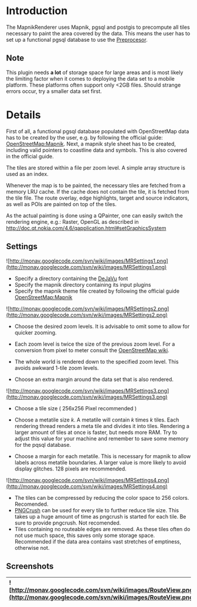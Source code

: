 # Introduction #

The MapnikRenderer uses Mapnik, pgsql and postgis to precompute all tiles necessary to paint the area covered by the data. This means the user has to set up a functional pgsql database to use the [Preprocesor](MoNavPreprocessor.md).

## Note ##

This plugin needs **a lot** of storage space for large areas and is most likely the limiting factor when it comes to deploying the data set to a mobile platform. These platforms often support only <2GB files. Should strange errors occur, try a smaller data set first.

# Details #

First of all, a functional pgsql database populated with OpenStreetMap data has to be created by the user, e.g. by following the official guide: [OpenStreetMap:Mapnik](http://wiki.openstreetmap.org/wiki/Mapnik). Next, a mapnik style sheet has to be created, including valid pointers to coastline data and symbols. This is also covered in the official guide.

The tiles are stored within a file per zoom level. A simple array structure is used as an index.

Whenever the map is to be painted, the necessary tiles are fetched from a memory LRU cache. If the cache does not contain the tile, it is fetched from the tile file. The route overlay, edge highlights, target and source indicators, as well as POIs are painted on top of the tiles.

As the actual painting is done using a QPainter, one can easily switch the rendering engine, e.g.: Raster, OpenGL as described in http://doc.qt.nokia.com/4.6/qapplication.html#setGraphicsSystem

## Settings ##

![http://monav.googlecode.com/svn/wiki/images/MRSettings1.png](http://monav.googlecode.com/svn/wiki/images/MRSettings1.png)

  * Specify a directory containing the [DeJaVu](http://dejavu-fonts.org/wiki/Main_Page) font
  * Specify the mapnik directory containing its input plugins
  * Specify the mapnik theme file created by following the official guide [OpenStreetMap:Mapnik](http://wiki.openstreetmap.org/wiki/Mapnik)

![http://monav.googlecode.com/svn/wiki/images/MRSettings2.png](http://monav.googlecode.com/svn/wiki/images/MRSettings2.png)

  * Choose the desired zoom levels. It is advisable to omit some to allow for quicker zooming.

  * Each zoom level is twice the size of the previous zoom level. For a conversion from pixel to meter consult the [OpenStreetMap wiki](http://wiki.openstreetmap.org/wiki/Zoom_levels).

  * The whole world is rendered down to the specified zoom level. This avoids awkward 1-tile zoom levels.

  * Choose an extra margin around the data set that is also rendered.

![http://monav.googlecode.com/svn/wiki/images/MRSettings3.png](http://monav.googlecode.com/svn/wiki/images/MRSettings3.png)

  * Choose a tile size ( 256x256 Pixel recommended )

  * Choose a metatile size _k_. A metatile will contain _k_ times _k_ tiles. Each rendering thread renders a meta tile and divides it into tiles. Rendering a larger amount of tiles at once is faster, but needs more RAM. Try to adjust this value for your machine and remember to save some memory for the pqsql database.

  * Choose a margin for each metatile. This is necessary for mapnik to allow labels across metatile boundaries. A larger value is more likely to avoid display glitches. 128 pixels are recommended.

![http://monav.googlecode.com/svn/wiki/images/MRSettings4.png](http://monav.googlecode.com/svn/wiki/images/MRSettings4.png)

  * The tiles can be compressed by reducing the color space to 256 colors. Recomended.
  * [PNGCrush](http://pmt.sourceforge.net/pngcrush/) can be used for every tile to further reduce tile size. This takes up a huge amount of time as pngcrush is started for each tile. Be sure to provide pngcrush. Not recomended.
  * Tiles containing no routeable edges are removed. As these tiles often do not use much space, this saves only some storage space. Recommended if the data area contains vast stretches of emptiness, otherwise not.

## Screenshots ##

| ![http://monav.googlecode.com/svn/wiki/images/RouteView.png](http://monav.googlecode.com/svn/wiki/images/RouteView.png) | ![http://monav.googlecode.com/svn/wiki/images/MapRoute.png](http://monav.googlecode.com/svn/wiki/images/MapRoute.png) | ![http://monav.googlecode.com/svn/wiki/images/Map.png](http://monav.googlecode.com/svn/wiki/images/Map.png) |
|:------------------------------------------------------------------------------------------------------------------------|:----------------------------------------------------------------------------------------------------------------------|:------------------------------------------------------------------------------------------------------------|
